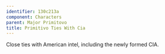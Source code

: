 ```yaml
---
identifier: 130c213a
component: Characters
parent: Major Primitovo 
title: Primitivo Ties With Cia
---
```

Close ties with American intel, including the newly formed CIA.
